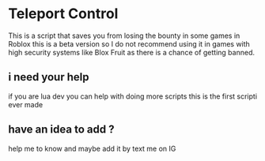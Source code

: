 # Teleport Control
This is a script that saves you from losing the bounty in some games in Roblox
this is a beta version so I do not recommend using it in games with high security
systems like Blox Fruit as there is a chance of getting banned.

## i need your help
if you are lua dev you can help with doing more scripts 
this is the first scripti ever made

## have an idea to add ?
help me to know and maybe add it by text me on IG [](https://www.instagram.com/xsi1c/)
